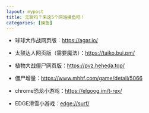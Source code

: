 ```yaml
---
layout: mypost
title: 无聊吗？来这5个网站摸鱼吧！
categories: [摸鱼]
---
```


- 球球大作战网页版：<https://agar.io/>

- 太鼓达人网页版（需要魔法）：<https://taiko.bui.pm/>

- 植物大战僵尸网页版：<https://pvz.heheda.top/>

- 僵尸增量：<https://www.mhhf.com/game/detail/5066>

- chrome恐龙小游戏：<https://elgoog.im/t-rex/>

- EDGE滑雪小游戏：<edge://surf/>